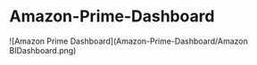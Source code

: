 # Amazon-Prime-Dashboard


![Amazon Prime Dashboard](Amazon-Prime-Dashboard/Amazon BIDashboard.png)
